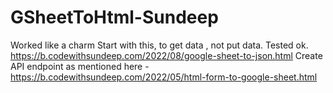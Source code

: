 # GSheetToHtml-Sundeep
Worked like a charm
Start with this, to get data , not put data. Tested ok. https://b.codewithsundeep.com/2022/08/google-sheet-to-json.html
Create API endpoint as mentioned here - https://b.codewithsundeep.com/2022/05/html-form-to-google-sheet.html

